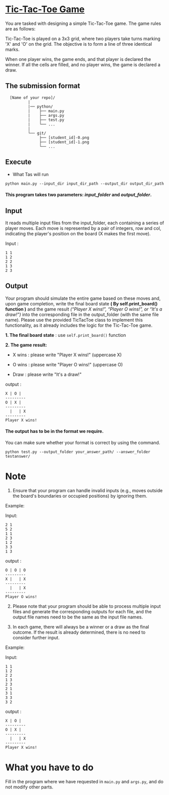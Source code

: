 # [Tic-Tac-Toe Game](https://en.wikipedia.org/wiki/Tic-tac-toe)

You are tasked with designing a simple Tic-Tac-Toe game. The game rules are as follows:

Tic-Tac-Toe is played on a 3x3 grid, where two players take turns marking 'X' and 'O' on the grid. The objective is to form a line of three identical marks.

When one player wins, the game ends, and that player is declared the winner. If all the cells are filled, and no player wins, the game is declared a draw.

## The submission format
```
  [Name of your repo]/
          |
          |── python/
          |    ├── main.py
          |    ├── args.py
          |    ├── test.py
          |    └── ...
          |
          └── git/
               ├── [student_id]-0.png
               ├── [student_id]-1.png
               └── ...
```

## Execute

* What Tas will run
```
python main.py --input_dir input_dir_path --output_dir output_dir_path
```




#### This program takes two parameters:  *input_folder* and *output_folder*. 

## Input


It reads multiple input files from the input_folder, each containing a series of player moves. Each move is represented by a pair of integers, row and col, indicating the player's position on the board (X makes the first move). 

Input :
```
1 1
1 2
2 2
1 3
2 3
```

## Output

Your program should simulate the entire game based on these moves and, upon game completion, write the final board state 
**( By self.print_board() function )** and the game result *(“Player X wins!”, “Player O wins!”, or “It's a draw!”)* into the corresponding file in the output_folder (with the same file name). 
Please use the provided TicTacToe class to implement this functionality, as it already includes the logic for the Tic-Tac-Toe game.


**1. The final board state**  : use ```self.print_board()``` function

**2. The game result:**

* X wins : please write "Player X wins!" (uppercase X)

* O wins : please write "Player O wins!" (uppercase O)

* Draw : please write "It's a draw!"


output : 
```
X | O |  
---------
O | X |  
---------
  |   | X
---------
Player X wins!
```

#### The output has to be in the format we require.
You can make sure whether your format is correct by using the command.
```
python test.py --output_folder your_answer_path/ --answer_folder testanswer/
```

# Note
1. Ensure that your program can handle invalid inputs (e.g., moves outside the board's boundaries or occupied positions) by ignoring them.

Example: 

Input: 
```
2 1
5 2
1 1
2 3
1 2
3 3
1 3
```

output : 
```
O | O | O
---------
X |   | X
---------
  |   | X
---------
Player O wins!
```

2. Please note that your program should be able to process multiple input files and generate the corresponding outputs for each file, and the output file names need to be the same as the input file names.

3. In each game, there will always be a winner or a draw as the final outcome. If the result is already determined, there is no need to consider further input.


Example: 

Input: 
```
1 1
1 2
2 2
1 3
2 3
2 1
3 1
3 3 
3 2
```
output : 
```
X | O |  
---------
O | X |  
---------
  |   | X
---------
Player X wins!
```
# What you have to do

Fill in the program where we have requested in ```main.py``` and ```args.py```, and do not modify other parts.
